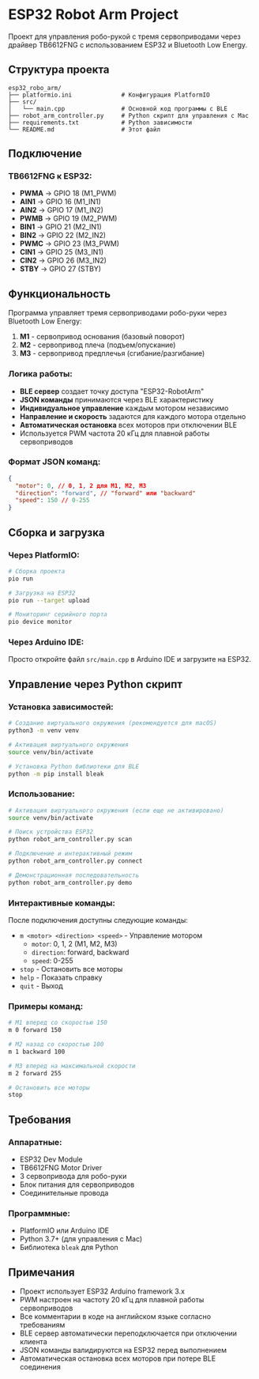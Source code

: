 # ESP32 Robot Arm Project

Проект для управления робо-рукой с тремя сервоприводами через драйвер TB6612FNG с использованием ESP32 и Bluetooth Low Energy.

## Структура проекта

```
esp32_robo_arm/
├── platformio.ini              # Конфигурация PlatformIO
├── src/
│   └── main.cpp                # Основной код программы с BLE
├── robot_arm_controller.py     # Python скрипт для управления с Mac
├── requirements.txt            # Python зависимости
└── README.md                   # Этот файл
```

## Подключение

### TB6612FNG к ESP32:

- **PWMA** → GPIO 18 (M1_PWM)
- **AIN1** → GPIO 16 (M1_IN1)
- **AIN2** → GPIO 17 (M1_IN2)
- **PWMB** → GPIO 19 (M2_PWM)
- **BIN1** → GPIO 21 (M2_IN1)
- **BIN2** → GPIO 22 (M2_IN2)
- **PWMC** → GPIO 23 (M3_PWM)
- **CIN1** → GPIO 25 (M3_IN1)
- **CIN2** → GPIO 26 (M3_IN2)
- **STBY** → GPIO 27 (STBY)

## Функциональность

Программа управляет тремя сервоприводами робо-руки через Bluetooth Low Energy:

1. **M1** - сервопривод основания (базовый поворот)
2. **M2** - сервопривод плеча (подъем/опускание)
3. **M3** - сервопривод предплечья (сгибание/разгибание)

### Логика работы:

- **BLE сервер** создает точку доступа "ESP32-RobotArm"
- **JSON команды** принимаются через BLE характеристику
- **Индивидуальное управление** каждым мотором независимо
- **Направление и скорость** задаются для каждого мотора отдельно
- **Автоматическая остановка** всех моторов при отключении BLE
- Используется PWM частота 20 кГц для плавной работы сервоприводов

### Формат JSON команд:

```json
{
  "motor": 0, // 0, 1, 2 для M1, M2, M3
  "direction": "forward", // "forward" или "backward"
  "speed": 150 // 0-255
}
```

## Сборка и загрузка

### Через PlatformIO:

```bash
# Сборка проекта
pio run

# Загрузка на ESP32
pio run --target upload

# Мониторинг серийного порта
pio device monitor
```

### Через Arduino IDE:

Просто откройте файл `src/main.cpp` в Arduino IDE и загрузите на ESP32.

## Управление через Python скрипт

### Установка зависимостей:

```bash
# Создание виртуального окружения (рекомендуется для macOS)
python3 -m venv venv

# Активация виртуального окружения
source venv/bin/activate

# Установка Python библиотеки для BLE
python -m pip install bleak
```

### Использование:

```bash
# Активация виртуального окружения (если еще не активировано)
source venv/bin/activate

# Поиск устройства ESP32
python robot_arm_controller.py scan

# Подключение и интерактивный режим
python robot_arm_controller.py connect

# Демонстрационная последовательность
python robot_arm_controller.py demo
```

### Интерактивные команды:

После подключения доступны следующие команды:

- `m <motor> <direction> <speed>` - Управление мотором
  - `motor`: 0, 1, 2 (M1, M2, M3)
  - `direction`: forward, backward
  - `speed`: 0-255
- `stop` - Остановить все моторы
- `help` - Показать справку
- `quit` - Выход

### Примеры команд:

```bash
# M1 вперед со скоростью 150
m 0 forward 150

# M2 назад со скоростью 100
m 1 backward 100

# M3 вперед на максимальной скорости
m 2 forward 255

# Остановить все моторы
stop
```

## Требования

### Аппаратные:

- ESP32 Dev Module
- TB6612FNG Motor Driver
- 3 сервопривода для робо-руки
- Блок питания для сервоприводов
- Соединительные провода

### Программные:

- PlatformIO или Arduino IDE
- Python 3.7+ (для управления с Mac)
- Библиотека `bleak` для Python

## Примечания

- Проект использует ESP32 Arduino framework 3.x
- PWM настроен на частоту 20 кГц для плавной работы сервоприводов
- Все комментарии в коде на английском языке согласно требованиям
- BLE сервер автоматически переподключается при отключении клиента
- JSON команды валидируются на ESP32 перед выполнением
- Автоматическая остановка всех моторов при потере BLE соединения
